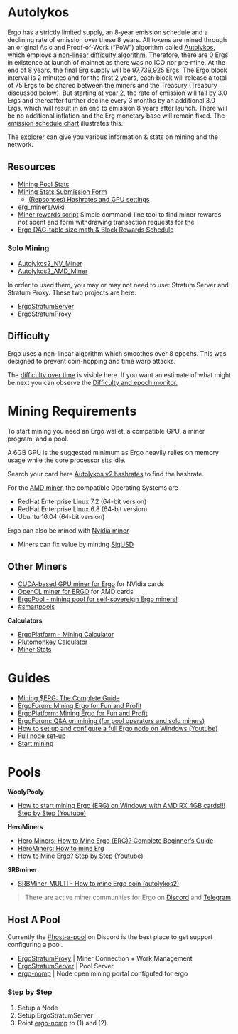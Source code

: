 # Autolykos

Ergo has a strictly limited supply, an 8‐year emission schedule and a declining rate of emission over these 8 years. All tokens are mined through an original Asic and  Proof‐of‐Work (“PoW”) algorithm called [Autolykos](https://ergonaut.space/en/Autolykos), which employs a [non-linear difficulty algorithm](https://www.docdroid.net/mcoitvK/ergopow-pdf#page=2). Therefore, there are 0 Ergs in existence at launch of mainnet as there was no ICO nor pre‐mine. At the end of 8 years, the final Erg supply will be 97,739,925 Ergs. The Ergo block interval is 2 minutes and for the first 2 years, each block will release a total of 75 Ergs to be shared between the miners and the Treasury (Treasury discussed below). But starting at year 2, the rate of emission will fall by 3.0 Ergs and thereafter further decline every 3 months by an additional 3.0 Ergs, which will result in an end to emission 8 years after launch. There will be no additional inflation and the Erg monetary base will remain fixed. The [emission schedule chart](https://ergoplatform.org/en/blog/2019_05_20-curve/) illustrates this.

The [explorer](explorer.ergoplatform.com/) can give you various information & stats on mining and the network. 

## Resources

- [Mining Pool Stats](https://miningpoolstats.stream/ergo)
- [Mining Stats Submission Form](https://docs.google.com/forms/d/e/1FAIpQLSfvRg_I5QumCBmMCwOHzel6bt5OOAA0uvJl_PBdKEtlpbRnVQ/viewform)
     - [(Repsonses) Hashrates and GPU settings](https://docs.google.com/spreadsheets/d/1NsuoDB27EwCo_BlSjCP3GMLfTSJRPIWIBsL-wPTllUg/edit#gid=1675061291)
- [erg_miners/wiki](https://www.reddit.com/r/erg_miners/wiki/index)
- [Miner rewards script](https://github.com/lorien/ergotools) Simple command-line tool to find miner rewards not spent and form withdrawing transaction requests for the
- [Ergo DAG-table size math & Block Rewards Schedule](https://docs.google.com/spreadsheets/d/1c8fa4Qalf49WbdStwNaexLa4qOybwgvDBDiyzrIH9D4/edit?usp=sharing)
### Solo Mining

- [Autolykos2_NV_Miner](https://https://github.com/mhssamadani/Autolykos2_NV_Miner)
- [Autolykos2_AMD_Miner](https://github.com/mhssamadani/Autolykos2_AMD_Miner)

In order to used them, you may or may not need to use: Stratum Server and Stratum Proxy. These two projects are here:

- [ErgoStratumServer](https://github.com/mhssamadani/ErgoStratumServer)
- [ErgoStratumProxy](https://github.com/mhssamadani/ErgoStratumProxy)

## Difficulty 

Ergo uses a non-linear algorithm which smoothes over 8 epochs. This was designed to prevent coin-hopping and time warp attacks.

The [difficulty over time](https://explorer.ergoplatform.com/en/charts/difficulty) is visible here. If you want an estimate of what might be next you can observe the 
[Difficulty and epoch monitor.](http://cds.oette.info/ergo_diff.htm)


# Mining Requirements

To start mining you need an Ergo wallet, a compatible GPU, a miner program, and a pool.

A 6GB GPU is the suggested minimum as Ergo heavily relies on memory usage while the core processor sits idle.

Search your card here [Autolykos v2 hashrates](https://www.ergoforum.org/t/autolykos-v2-hashrates/580) to find the hashrate. 


For the [AMD miner](https://github.com/mhssamadani/Autolykos2_AMD_Miner), the compatible Operating Systems are
- RedHat Enterprise Linux 7.2 (64-bit version)
- RedHat Enterprise Linux 6.8 (64-bit version)
- Ubuntu 16.04 (64-bit version)

Ergo can also be mined with [Nvidia miner](https://github.com/mhssamadani/Autolykos2_NV_Miner)


- Miners can fix value by minting [SigUSD](https://sigmausd.io/#/)


## Other Miners

- [CUDA-based GPU miner for Ergo](https://github.com/ergoplatform/Autolykos-GPU-miner) for NVidia cards
- [OpenCL miner for ERGO](https://github.com/mhssamadani/ergoAMDminer) for AMD cards 
- [ErgoPool - mining pool for self-sovereign Ergo miners!](https://ergopool.io/)
- [#smartpools](https://discord.gg/qdEpkRQZ4P) 

**Calculators**

- [ErgoPlatform - Mining Calculator](https://ergoplatform.org/en/mining/)
- [Plutomonkey Calculator](https://pool.plutomonkey.com/)
- [Miner Stats](https://minerstat.com/coin/erg)

# Guides

- [Mining $ERG: The Complete Guide](https://thecryptodrip.com/how-to-mine-erg-guide/)
- [ErgoForum: Mining Ergo for Fun and Profit](https://www.ergoforum.org/t/mining-ergo-for-fun-and-profit/154)
- [ErgoPlatform: Mining Ergo for Fun and Profit](https://ergoplatform.org/en/blog/2019_12_22_mining_for_fun/)
- [ErgoForum: Q&A on mining (for pool operators and solo miners)](https://www.ergoforum.org/t/q-a-on-mining-for-pool-operators-and-solo-miners/587)
- [How to set up and configure a full Ergo node on Windows (Youtube)](https://www.youtube.com/watch?v=fpEDJ1CM6ns)
- [Full node set-up](https://git.io/fjqwx)
- [Start mining](https://git.io/fjqwp)

# Pools


**WoolyPooly**
- [How to start mining Ergo (ERG) on Windows with AMD RX 4GB cards!!! Step by Step (Youtube)](https://www.youtube.com/watch?v=47eBVIjWYqY)

**HeroMiners**
- [Hero Miners: How to Mine Ergo (ERG)? Complete Beginner’s Guide](https://herominers.medium.com/how-to-mine-ergo-erg-complete-beginners-guide-608a87e89ed6)
- [HeroMiners: How to mine Erg](https://ergo.herominers.com/#how-to-mine-ergo-erg)
- [How to Mine Ergo? Step by Step (Youtube)](https://www.youtube.com/watch?v=4SnpCF67kyc)

**SRBminer**
- [SRBMiner-MULTI - How to mine Ergo coin (autolykos2)](https://www.youtube.com/watch?v=thBPstQJVWo)


> There are active miner communities for Ergo on [Discord](https://discord.gg/Q86PNMwRsu) and [Telegram](https://t.me/ergo_mining)

## Host A Pool

Currently the [#host-a-pool](https://discord.gg/kxbrHVwnm5) on Discord is the best place to get support configuring a pool. 

- [ErgoStratumProxy](https://github.com/mhssamadani/ErgoStratumProxy) | Miner Connection + Work Management
- [ErgoStratumServer](https://github.com/mhssamadani/ErgoStratumServer) |  Pool Server
- [ergo-nomp](https://github.com/btclinux/ergo-nomp) | Node open mining portal configufed for ergo

### Step by Step 

1. Setup a Node
2. Setup ErgoStratumServer
3. Point [ergo-nomp](https://github.com/btclinux/ergo-nomp) to (1) and (2).